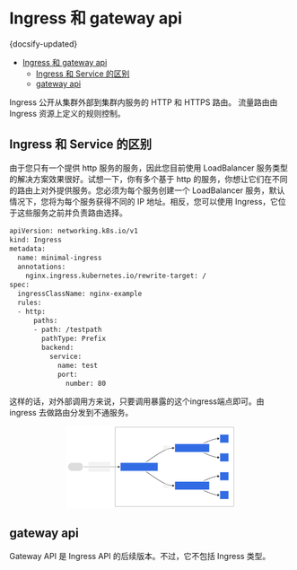 # Ingress 和 gateway api
{docsify-updated}

- [Ingress 和 gateway api](#ingress-和-gateway-api)
  - [Ingress 和 Service 的区别](#ingress-和-service-的区别)
  - [gateway api](#gateway-api)


Ingress 公开从集群外部到集群内服务的 HTTP 和 HTTPS 路由。 流量路由由 Ingress 资源上定义的规则控制。

## Ingress 和 Service 的区别
由于您只有一个提供 http 服务的服务，因此您目前使用 LoadBalancer 服务类型的解决方案效果很好。试想一下，你有多个基于 http 的服务，你想让它们在不同的路由上对外提供服务。您必须为每个服务创建一个 LoadBalancer 服务，默认情况下，您将为每个服务获得不同的 IP 地址。相反，您可以使用 Ingress，它位于这些服务之前并负责路由选择。
```
apiVersion: networking.k8s.io/v1
kind: Ingress
metadata:
  name: minimal-ingress
  annotations:
    nginx.ingress.kubernetes.io/rewrite-target: /
spec:
  ingressClassName: nginx-example
  rules:
  - http:
      paths:
      - path: /testpath
        pathType: Prefix
        backend:
          service:
            name: test
            port:
              number: 80
```

这样的话，对外部调用方来说，只要调用暴露的这个ingress端点即可。由 ingress 去做路由分发到不通服务。

<center><img src="/pics/ingressFanOut.svg" width="60%"></center>

## gateway api
Gateway API 是 Ingress API 的后续版本。不过，它不包括 Ingress 类型。

